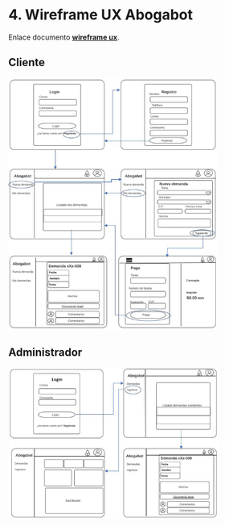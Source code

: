 # 4. Wireframe UX Abogabot
Enlace documento [**wireframe ux**](https://innovaccion-my.sharepoint.com/:w:/g/personal/launchx10857_innovaccion_mx/EWh8It9_LO9LlmBpzlS1CD8BERXDkTYv1axP-5aYgjo5zg?e=HnadoG).

## Cliente
<img src="/imagenes/Cliente UX.JPG" alt="Wireframe UX Cliente" height="500">

## Administrador
<img src="/imagenes/Administrador UX.JPG" alt="Wireframe UX Administrador" height="300">
